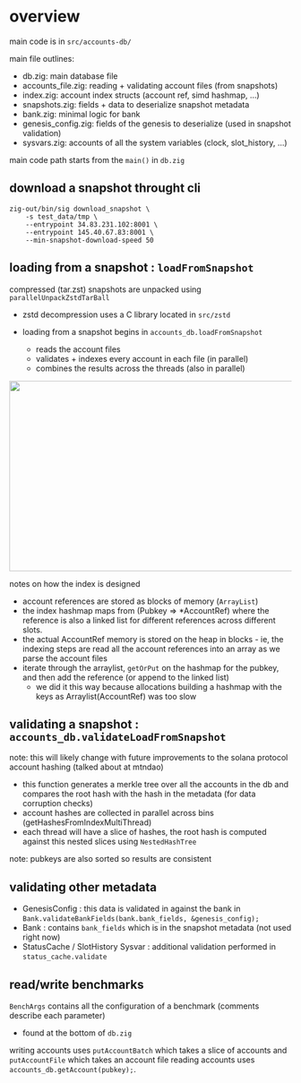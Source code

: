 # overview

main code is in `src/accounts-db/`

main file outlines: 
- db.zig: main database file 
- accounts_file.zig: reading + validating account files (from snapshots) 
- index.zig: account index structs (account ref, simd hashmap, …)
- snapshots.zig: fields + data to deserialize snapshot metadata
- bank.zig: minimal logic for bank
- genesis_config.zig: fields of the genesis to deserialize (used in snapshot validation)
- sysvars.zig: accounts of all the system variables (clock, slot_history, …) 

main code path starts from the `main()` in `db.zig`

## download a snapshot throught cli 

```
zig-out/bin/sig download_snapshot \
    -s test_data/tmp \
    --entrypoint 34.83.231.102:8001 \
    --entrypoint 145.40.67.83:8001 \
    --min-snapshot-download-speed 50
```

## loading from a snapshot : `loadFromSnapshot`

compressed (tar.zst) snapshots are unpacked using `parallelUnpackZstdTarBall`
- zstd decompression uses a C library located in `src/zstd`

- loading from a snapshot begins in `accounts_db.loadFromSnapshot`
    - reads the account files 
    - validates + indexes every account in each file (in parallel) 
    - combines the results across the threads (also in parallel) 

<div align="center">
<img src="imgs/2024-03-21-09-15-08.png" width="520" height="340">
</div>

notes on how the index is designed 
- account references are stored as blocks of memory (`ArrayList`)
- the index hashmap maps from (Pubkey => *AccountRef) where the reference is also a linked list for different references across different slots.
- the actual AccountRef memory is stored on the heap in blocks - ie, the indexing steps are read all the account references into an array as we parse the account files 
- iterate through the arraylist, `getOrPut` on the hashmap for the pubkey, and then add the reference (or append to the linked list)
    - we did it this way because allocations building a hashmap with the keys as Arraylist(AccountRef) was too slow

## validating a snapshot : `accounts_db.validateLoadFromSnapshot`

note: this will likely change with future improvements to the solana protocol account hashing (talked about at mtndao)

- this function generates a merkle tree over all the accounts in the db and compares the root hash with the hash in the metadata (for data corruption checks)
- account hashes are collected in parallel across bins (getHashesFromIndexMultiThread) 
- each thread will have a slice of hashes, the root hash is computed against this nested slices using `NestedHashTree`

note: pubkeys are also sorted so results are consistent

## validating other metadata
- GenesisConfig : this data is validated in against the bank in `Bank.validateBankFields(bank.bank_fields, &genesis_config);`
- Bank : contains `bank_fields` which is in the snapshot metadata (not used right now)
- StatusCache / SlotHistory Sysvar : additional validation performed in `status_cache.validate`

## read/write benchmarks 
`BenchArgs` contains all the configuration of a benchmark (comments describe each parameter) 
- found at the bottom of `db.zig`

writing accounts uses `putAccountBatch` which takes a slice of accounts 
and `putAccountFile` which takes an account file 
reading accounts uses `accounts_db.getAccount(pubkey);`.
